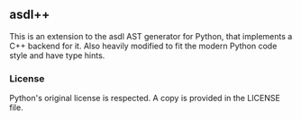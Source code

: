 ## asdl++
This is an extension to the asdl AST generator for Python, that implements a C++ backend for it. Also heavily modified to fit the modern Python code style and have type hints.

### License
Python's original license is respected. A copy is provided in the LICENSE file.
